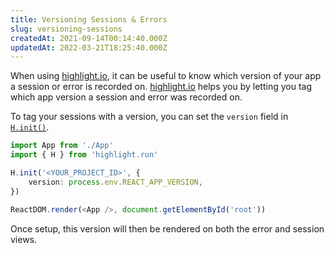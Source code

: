 ```yaml
---
title: Versioning Sessions & Errors
slug: versioning-sessions
createdAt: 2021-09-14T00:14:40.000Z
updatedAt: 2022-03-21T18:25:40.000Z
---
```


When using [highlight.io](https://highlight.io), it can be useful to know which version of your app a session or error is recorded on. [highlight.io](https://highlight.io) helps you by letting you tag which app version a session and error was recorded on.

To tag your sessions with a version, you can set the `version` field in [`H.init()`](../../../sdk/client.md#Hinit).

```typescript
import App from './App'
import { H } from 'highlight.run'

H.init('<YOUR_PROJECT_ID>', {
	version: process.env.REACT_APP_VERSION,
})

ReactDOM.render(<App />, document.getElementById('root'))
```

Once setup, this version will then be rendered on both the error and session views.